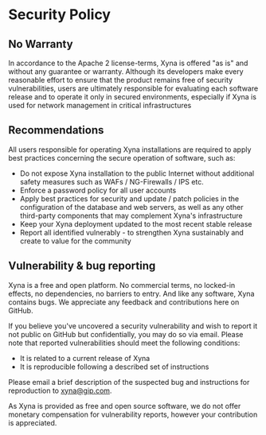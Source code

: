 # Security Policy

## No Warranty

In accordance to the Apache 2 license-terms, Xyna is offered "as is" and without any guarantee or warranty.
Although its developers make every reasonable effort to ensure that the product remains free of security vulnerabilities,
users are ultimately responsible for evaluating each software release and to operate it only in secured environments,
especially if Xyna is used for network management in critical infrastructures

## Recommendations
All users responsible for operating Xyna installations are required to apply best practices concerning the secure operation of software, such as:

* Do not expose Xyna installation to the public Internet without additional safety measures such as WAFs / NG-Firewalls / IPS etc.
* Enforce a password policy for all user accounts
* Apply best practices for security and update / patch policies in the configuration of the database and web servers, as well as any other third-party components that may complement Xyna's infrastructure
* Keep your Xyna deployment updated to the most recent stable release
* Report all identified vulnerably - to strengthen Xyna sustainably and create to value for the community

## Vulnerability & bug reporting
Xyna is a free and open platform. No commercial terms, no locked-in effects, no dependencies, no barriers to entry.
And like any software, Xyna contains bugs. We appreciate any feedback and contributions here on GitHub.
 
If you believe you've uncovered a security vulnerability and wish to report it not public on GitHub but confidentially,
you may do so via email. Please note that reported vulnerabilities should meet the following conditions:

* It is related to a current release of Xyna
* It is reproducible following a described set of instructions

Please email a brief description of the suspected bug and instructions for reproduction to [xyna@gip.com](mailto:xyna@gip.com).
 
As Xyna is provided as free and open source software, we do not offer monetary compensation for vulnerability reports,
however your contribution is appreciated.
